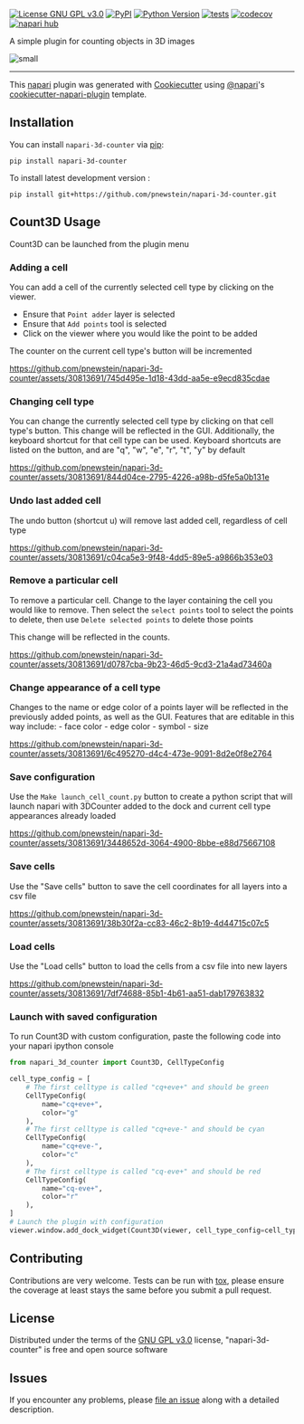 
[![License GNU GPL v3.0](https://img.shields.io/pypi/l/napari-3d-counter.svg?color=green)](https://github.com/pnewstein/napari-3d-counter/raw/main/LICENSE)
[![PyPI](https://img.shields.io/pypi/v/napari-3d-counter.svg?color=green)](https://pypi.org/project/napari-3d-counter)
[![Python Version](https://img.shields.io/pypi/pyversions/napari-3d-counter.svg?color=green)](https://python.org)
[![tests](https://github.com/pnewstein/napari-3d-counter/workflows/tests/badge.svg)](https://github.com/pnewstein/napari-3d-counter/actions)
[![codecov](https://codecov.io/gh/pnewstein/napari-3d-counter/branch/main/graph/badge.svg)](https://codecov.io/gh/pnewstein/napari-3d-counter)
[![napari hub](https://img.shields.io/endpoint?url=https://api.napari-hub.org/shields/napari-3d-counter)](https://napari-hub.org/plugins/napari-3d-counter)

A simple plugin for counting objects in 3D images

![small](https://github.com/pnewstein/napari-3d-counter/assets/30813691/9d524c31-f23b-4b34-bcb6-ec3bb415cdae)

----------------------------------

This [napari] plugin was generated with [Cookiecutter] using [@napari]'s [cookiecutter-napari-plugin] template.

<!--
Don't miss the full getting started guide to set up your new package:
https://github.com/napari/cookiecutter-napari-plugin#getting-started

and review the napari docs for plugin developers:
https://napari.org/stable/plugins/index.html
-->

## Installation

You can install `napari-3d-counter` via [pip]:

    pip install napari-3d-counter


To install latest development version :

    pip install git+https://github.com/pnewstein/napari-3d-counter.git


##  Count3D Usage

Count3D can be launched from the plugin menu

### Adding a cell

You can add a cell of the currently selected cell type by clicking on the viewer.

- Ensure that `Point adder` layer is selected
- Ensure that `Add points` tool is selected
- Click on the viewer where you would like the point to be added

The counter on the current cell type's button will be incremented



https://github.com/pnewstein/napari-3d-counter/assets/30813691/745d495e-1d18-43dd-aa5e-e9ecd835cdae


### Changing cell type

You can change the currently selected cell type by clicking on that cell type's
button. This change will be reflected in the GUI. Additionally, the keyboard
shortcut for that cell type can be used. Keyboard shortcuts are listed on the
button, and are "q", "w", "e", "r", "t", "y" by default


https://github.com/pnewstein/napari-3d-counter/assets/30813691/844d04ce-2795-4226-a98b-d5fe5a0b131e


### Undo last added cell

The undo button (shortcut u) will remove last added cell, regardless of
cell type


https://github.com/pnewstein/napari-3d-counter/assets/30813691/c04ca5e3-9f48-4dd5-89e5-a9866b353e03


### Remove a particular cell

To remove a particular cell. Change to the layer containing the cell you would
like to remove. Then select the `select points` tool to select the points to
delete, then use `Delete selected points` to delete those points

This change will be reflected in the counts.


https://github.com/pnewstein/napari-3d-counter/assets/30813691/d0787cba-9b23-46d5-9cd3-21a4ad73460a



### Change appearance of a cell type

Changes to the name or edge color of a points layer will be reflected in the
previously added points, as well as the GUI. Features that are editable in this way include:
    - face color
    - edge color
    - symbol
    - size


https://github.com/pnewstein/napari-3d-counter/assets/30813691/6c495270-d4c4-473e-9091-8d2e0f8e2764


### Save configuration

Use the `Make launch_cell_count.py` button to create a python script that will
launch napari with 3DCounter added to the dock and current cell type appearances
already loaded


https://github.com/pnewstein/napari-3d-counter/assets/30813691/3448652d-3064-4900-8bbe-e88d75667108


### Save cells

Use the "Save cells" button to save the cell coordinates for all layers into a
csv file


https://github.com/pnewstein/napari-3d-counter/assets/30813691/38b30f2a-cc83-46c2-8b19-4d44715c07c5


### Load cells

Use the "Load cells" button to load the cells from a csv file into new layers


https://github.com/pnewstein/napari-3d-counter/assets/30813691/7df74688-85b1-4b61-aa51-dab179763832


### Launch with saved configuration

To run Count3D with custom configuration, paste the following code into your napari ipython console

```python
from napari_3d_counter import Count3D, CellTypeConfig

cell_type_config = [
    # The first celltype is called "cq+eve+" and should be green
    CellTypeConfig(
        name="cq+eve+",
        color="g"
    ),
    # The first celltype is called "cq+eve-" and should be cyan
    CellTypeConfig(
        name="cq+eve-",
        color="c"
    ),
    # The first celltype is called "cq-eve+" and should be red
    CellTypeConfig(
        name="cq-eve+",
        color="r"
    ),
]
# Launch the plugin with configuration
viewer.window.add_dock_widget(Count3D(viewer, cell_type_config=cell_type_config))
```

## Contributing

Contributions are very welcome. Tests can be run with [tox], please ensure
the coverage at least stays the same before you submit a pull request.

## License

Distributed under the terms of the [GNU GPL v3.0] license,
"napari-3d-counter" is free and open source software

## Issues

If you encounter any problems, please [file an issue] along with a detailed description.

[napari]: https://github.com/napari/napari
[Cookiecutter]: https://github.com/audreyr/cookiecutter
[@napari]: https://github.com/napari
[MIT]: http://opensource.org/licenses/MIT
[BSD-3]: http://opensource.org/licenses/BSD-3-Clause
[GNU GPL v3.0]: http://www.gnu.org/licenses/gpl-3.0.txt
[GNU LGPL v3.0]: http://www.gnu.org/licenses/lgpl-3.0.txt
[Apache Software License 2.0]: http://www.apache.org/licenses/LICENSE-2.0
[Mozilla Public License 2.0]: https://www.mozilla.org/media/MPL/2.0/index.txt
[cookiecutter-napari-plugin]: https://github.com/napari/cookiecutter-napari-plugin

[file an issue]: https://github.com/pnewstein/napari-3d-counter/issues

[napari]: https://github.com/napari/napari
[tox]: https://tox.readthedocs.io/en/latest/
[pip]: https://pypi.org/project/pip/
[PyPI]: https://pypi.org/
